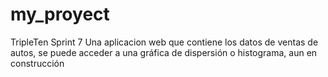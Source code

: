 # my_proyect
TripleTen Sprint 7
Una aplicacion web que contiene los datos de ventas de autos, se puede acceder a una gráfica de dispersión o histograma, aun en construcción
